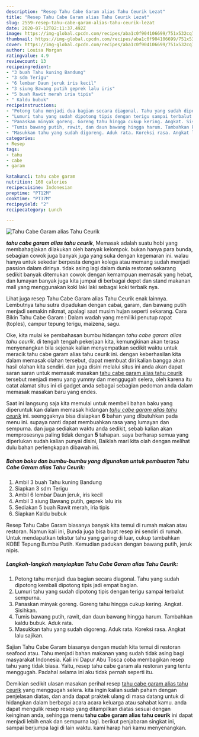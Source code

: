 ```yaml
---
description: "Resep Tahu Cabe Garam alias Tahu Ceurik Lezat"
title: "Resep Tahu Cabe Garam alias Tahu Ceurik Lezat"
slug: 2559-resep-tahu-cabe-garam-alias-tahu-ceurik-lezat
date: 2020-07-12T02:11:37.492Z
image: https://img-global.cpcdn.com/recipes/aba1c0f904106699/751x532cq70/tahu-cabe-garam-alias-tahu-ceurik-foto-resep-utama.jpg
thumbnail: https://img-global.cpcdn.com/recipes/aba1c0f904106699/751x532cq70/tahu-cabe-garam-alias-tahu-ceurik-foto-resep-utama.jpg
cover: https://img-global.cpcdn.com/recipes/aba1c0f904106699/751x532cq70/tahu-cabe-garam-alias-tahu-ceurik-foto-resep-utama.jpg
author: Louisa Morgan
ratingvalue: 4.9
reviewcount: 13
recipeingredient:
- "3 buah Tahu kuning Bandung"
- "3 sdm Terigu"
- "6 lembar Daun jeruk iris kecil"
- "3 siung Bawang putih geprek lalu iris"
- "5 buah Rawit merah iria tipis"
- " Kaldu bubuk"
recipeinstructions:
- "Potong tahu menjadi dua bagian secara diagonal. Tahu yang sudah dipotong kembali dipotong tipis jadi empat bagian."
- "Lumuri tahu yang sudah dipotong tipis dengan terigu sampai terbalut sempurna."
- "Panaskan minyak goreng. Goreng tahu hingga cukup kering. Angkat. Sisihkan."
- "Tumis bawang putih, rawit, dan daun bawang hingga harum. Tambahkan kaldu bubuk. Aduk rata."
- "Masukkan tahu yang sudah digoreng. Aduk rata. Koreksi rasa. Angkat lalu sajikan."
categories:
- Resep
tags:
- tahu
- cabe
- garam

katakunci: tahu cabe garam 
nutrition: 160 calories
recipecuisine: Indonesian
preptime: "PT12M"
cooktime: "PT37M"
recipeyield: "2"
recipecategory: Lunch

---
```



![Tahu Cabe Garam alias Tahu Ceurik](https://img-global.cpcdn.com/recipes/aba1c0f904106699/751x532cq70/tahu-cabe-garam-alias-tahu-ceurik-foto-resep-utama.jpg)

<b><i>tahu cabe garam alias tahu ceurik</i></b>, Memasak adalah suatu hobi yang membahagiakan dilakukan oleh banyak kelompok. bukan hanya para bunda, sebagian cowok juga banyak juga yang suka dengan kegemaran ini. walau hanya untuk sekedar berpesta dengan kolega atau memang sudah menjadi passion dalam dirinya. tidak asing lagi dalam dunia restoran sekarang sedikit banyak ditemukan cowok dengan kemampuan memasak yang hebat, dan lumayan banyak juga kita jumpai di berbagai depot dan stand makanan mall yang menggunakan koki laki laki sebagai koki terbaik nya.

Lihat juga resep Tahu Cabe Garam alias Tahu Ceurik enak lainnya. Lembutnya tahu sutra dipadukan dengan cabai, garam, dan bawang putih menjadi semakin nikmat, apalagi saat musim hujan seperti sekarang. Cara Bikin Tahu Cabe Garam : Dalam wadah yang memiliki penutup rapat (toples), campur tepung terigu, maizena, sagu.

Oke, kita mulai ke pembahasan bumbu hidangan <i>tahu cabe garam alias tahu ceurik</i>. di tengah tengah pekerjaan kita, kemungkinan akan terasa menyenangkan bila sejenak kalian menyempatkan sedikit waktu untuk meracik tahu cabe garam alias tahu ceurik ini. dengan keberhasilan kita dalam memasak olahan tersebut, dapat membuat diri kalian bangga akan hasil olahan kita sendiri. dan juga disini melalui situs ini anda akan dapat saran saran untuk memasak masakan <u>tahu cabe garam alias tahu ceurik</u> tersebut menjadi menu yang yummy dan menggugah selera, oleh karena itu catat alamat situs ini di gadget anda sebagai sebagian pedoman anda dalam memasak masakan baru yang endes.


Saat ini langsung saja kita memulai untuk membeli bahan baku yang diperuntuk kan dalam memasak hidangan <u><i>tahu cabe garam alias tahu ceurik</i></u> ini. seenggaknya bisa disiapkan <b>6</b> bahan yang dibutuhkan pada menu ini. supaya nanti dapat membuahkan rasa yang lumayan dan sempurna. dan juga sediakan waktu anda sedikit, sebab kalian akan memprosesnya paling tidak dengan <b>5</b> tahapan. saya berharap semua yang diperlukan sudah kalian punyai disini, Baiklah mari kita olah dengan melihat dulu bahan perlengkapan dibawah ini.

<!--inarticleads1-->

##### Bahan baku dan bumbu-bumbu yang digunakan untuk pembuatan Tahu Cabe Garam alias Tahu Ceurik:

1. Ambil 3 buah Tahu kuning Bandung
1. Siapkan 3 sdm Terigu
1. Ambil 6 lembar Daun jeruk, iris kecil
1. Ambil 3 siung Bawang putih, geprek lalu iris
1. Sediakan 5 buah Rawit merah, iria tipis
1. Siapkan  Kaldu bubuk


Resep Tahu Cabe Garam biasanya banyak kita temui di rumah makan atau restoran. Namun kali ini, Bunda juga bisa buat resep ini sendiri di rumah. Untuk mendapatkan tekstur tahu yang garing di luar, cukup tambahkan KOBE Tepung Bumbu Putih. Kemudian padukan dengan bawang putih, jeruk nipis. 

<!--inarticleads2-->

##### Langkah-langkah menyiapkan Tahu Cabe Garam alias Tahu Ceurik:

1. Potong tahu menjadi dua bagian secara diagonal. Tahu yang sudah dipotong kembali dipotong tipis jadi empat bagian.
1. Lumuri tahu yang sudah dipotong tipis dengan terigu sampai terbalut sempurna.
1. Panaskan minyak goreng. Goreng tahu hingga cukup kering. Angkat. Sisihkan.
1. Tumis bawang putih, rawit, dan daun bawang hingga harum. Tambahkan kaldu bubuk. Aduk rata.
1. Masukkan tahu yang sudah digoreng. Aduk rata. Koreksi rasa. Angkat lalu sajikan.


Sajian Tahu Cabe Garam biasanya dengan mudah kita temui di restoran seafood atau. Tahu menjadi bahan makanan yang sudah tidak asing bagi masyarakat Indonesia. Kali ini Dapur Abu Tosca coba membagikan resep tahu yang tidak biasa. Yaitu, resep tahu cabe garam ala restoran yang tentu menggugah. Padahal selama ini aku tidak pernah seperti itu. 

Demikian sedikit ulasan masakan perihal resep <u>tahu cabe garam alias tahu ceurik</u> yang menggugah selera. kita ingin kalian sudah paham dengan penjelasan diatas, dan anda dapat praktek ulang di masa datang untuk di hidangkan dalam berbagai acara acara keluarga atau sahabat kamu. anda dapat mengulik resep resep yang ditampilkan diatas sesuai dengan keinginan anda, sehingga menu <b>tahu cabe garam alias tahu ceurik</b> ini dapat menjadi lebih enak dan sempurna lagi. berikut penjabaran singkat ini, sampai berjumpa lagi di lain waktu. kami harap hari kamu menyenangkan.
